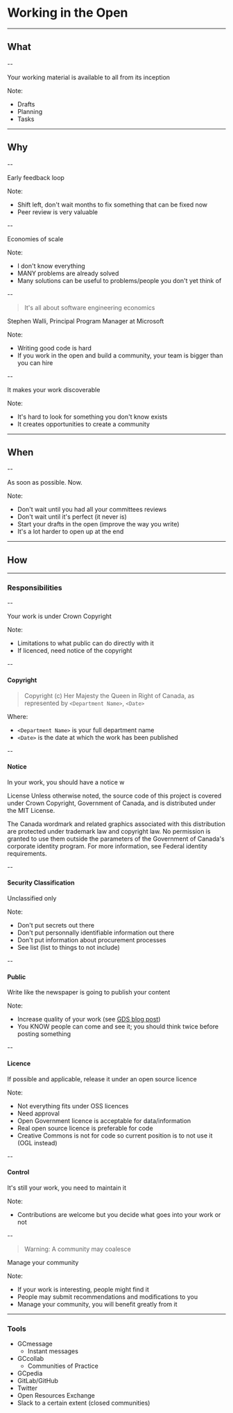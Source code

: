 # Working in the Open

---

## What

--

Your working material is available to all from its inception

Note:

- Drafts
- Planning
- Tasks

---

## Why

--

Early feedback loop

Note:

- Shift left, don't wait months to fix something that can be fixed now
- Peer review is very valuable

--

Economies of scale

Note:

- I don't know everything
- MANY problems are already solved
- Many solutions can be useful to problems/people you don't yet think of

--

>It's all about software engineering economics

Stephen Walli, Principal Program Manager at Microsoft

Note:

- Writing good code is hard
- If you work in the open and build a community, your team is bigger than you can hire

--

It makes your work discoverable

Note:

- It's hard to look for something you don't know exists
- It creates opportunities to create a community

---

## When

--

As soon as possible. Now.

Note:

- Don't wait until you had all your committees reviews
- Don't wait until it's perfect (it never is)
- Start your drafts in the open (improve the way you write)
- It's a lot harder to open up at the end

---

## How

---

### Responsibilities

--

Your work is under Crown Copyright

Note:

- Limitations to what public can do directly with it
- If licenced, need notice of the copyright

--

#### Copyright

>Copyright (c) Her Majesty the Queen in Right of Canada, as represented by `<Department Name>`, `<Date>`

Where:

- `<Department Name>` is your full department name
- `<Date>` is the date at which the work has been published

--

#### Notice

In your work, you should have a notice w

License
Unless otherwise noted, the source code of this project is covered under Crown Copyright, Government of Canada, and is distributed under the MIT License.

The Canada wordmark and related graphics associated with this distribution are protected under trademark law and copyright law. No permission is granted to use them outside the parameters of the Government of Canada's corporate identity program. For more information, see Federal identity requirements.

--

#### Security Classification

Unclassified only

Note:

- Don't put secrets out there
- Don't put personnally identifiable information out there
- Don't put information about procurement processes
- See list (list to things to not include)

--

#### Public

Write like the newspaper is going to publish your content

Note:

- Increase quality of your work (see [GDS blog post](https://gds.blog.gov.uk/2017/09/04/the-benefits-of-coding-in-the-open/))
- You KNOW people can come and see it; you should think twice before posting something

--

#### Licence

If possible and applicable, release it under an open source licence

Note:

- Not everything fits under OSS licences
- Need approval
- Open Government licence is acceptable for data/information
- Real open source licence is preferable for code
- Creative Commons is not for code so current position is to not use it (OGL instead)

--

#### Control

It's still your work, you need to maintain it

Note:

- Contributions are welcome but you decide what goes into your work or not

--

> Warning: A community may coalesce

Manage your community

Note:

- If your work is interesting, people might find it
- People may submit recommendations and modifications to you
- Manage your community, you will benefit greatly from it

---

### Tools

- GCmessage
  - Instant messages
- GCcollab
  - Communities of Practice
- GCpedia
- GitLab/GitHub
- Twitter
- Open Resources Exchange
- Slack to a certain extent (closed communities)
